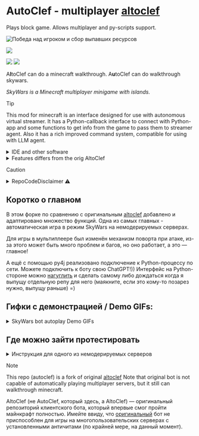 AutoClef - multiplayer [altoclef](https://github.com/gaucho-matrero/altoclef)
=========


Plays block game. Allows multiplayer and py-scripts support.

![Победа над игроком и сбор выпавших ресурсов](https://github.com/3ndetz/autoclef/assets/30196290/7377ec79-1c3d-493b-9a1d-5d701f19d9c9)


[<img src="https://img.shields.io/badge/Habr-%D0%A7%D0%B8%D1%82%D0%B0%D1%82%D1%8C-%23000000?style=for-the-badge&link=https://habr.com/ru/articles/812387&logo=habr&logoColor=%23FFFFFF&labelColor=%2365A3BE"/>](https://habr.com/ru/articles/812387/#SkyWarsBot)

[<img src="https://img.shields.io/github/stars/3ndetz/AutoClef?style=flat&label=this-repo-stars&link=https%3A%2F%2Fgithub.com%2F3ndetz%2FAutoClef"/>](https://github.com/3ndetz/autoclef)
[<img src="https://img.shields.io/github/stars/3ndetz/NeuroDeva?style=flat&label=virtual-streamer-repo&link=https%3A%2F%2Fgithub.com%2F3ndetz%2FNeuroDeva"/>](https://github.com/3ndetz/NeuroDeva)


A**l**toClef can do a minecraft walkthrough. A**u**toClef can do walkthrough skywars.

_SkyWars is a Minecraft multiplayer minigame with islands._



> [!TIP]
> This mod for minecraft is an interface designed for use with autonomous virtual streamer. It has a Python-callback interface to connect with Python-app and some functions to get info from the game to pass them to  streamer agent. Also it has a rich improved command system, compatible for using with LLM agent.


<details><summary>IDE and other software</summary>

- JB Intellij Idea
- Made on Windows 10
</details>

<details><summary>Features differs from the orig AltoClef</summary>

- Smooth mouse look (for multiplayer anticheats killaura bypass)
  - buggy, but working!
- New tasks
  - SkyWarsTask for playing SkyWars
    - supports teammates
      - adds nearest people in radius 5 when starting command
  - ThePitTask and others new is in development
    - you can help!
- Support for connecting Python-scripts using Py4J library
  - it uses the connection port for this
  - interface is two-way
    - you can send to Python-side position, etc.
    - you can send to Java-side AltoClef commands, chat msgs, etc.
</details>

> [!CAUTION]
> <details><summary>RepoCodeDisclaimer ⚠️</summary>
> 
> The "code" presented in the repository is mostly for prototyping. It should not be considered as a sample, it can be useful only to those who will be interested in repeating my experience, and not for "seekers of other people's mistakes" =)
> 
> Furthermore, my experience in Java at the time of writing was extremely small (zero) and improving over time, so bugs or very silly things are possible. Unlike my other repositories, where I was in a hurry and would not really want to receive negative feedback, here it is the opposite, please report if you see something potentially bad in the code, because I still know Java not at a high level and would be happy to understand my mistakes!
> 
> In the code you can see huge commented out dumps, don't pay attention, because I had a choice to publish the code or not. I didn't format it in any way and didn't prepare it for publishing, so I didn't hesitate to leave crutches and other nasty things in there, like debug prints.
> </details>


## Коротко о главном

В этом форке по сравнению с оригинальным [altoclef](https://github.com/gaucho-matrero/altoclef) добавлено и адаптировано множество функций. Одна из самых главных - автоматическая игра в режим SkyWars на немодерируемых серверах.

Для игры в мультиплеере был изменён механизм поворта при атаке, из-за этого может быть много проблем и багов, но оно работает, а это — главное!

А ещё с помощью py4j реализовано подключение к Python-процессу по сети. Можете подключить к боту свою ChatGPT!)) Интерфейс на Python-стороне можно [нагуглить](https://stackoverflow.com/questions/47607463/py4j-callback-from-java-runnable) и сделать самому либо дождаться когда я выпущу отдельную репу для него (маякните, если это кому-то позарез нужно, выпущу раньше) =)

## Гифки с демонстрацией / Demo GIFs:
<details>
<summary>SkyWars bot autoplay Demo GIFs</summary>
Здесь я вставил несколько фрагментов с демонстрацией некоторых игровых функций бота!



### Looting chests
![Начало игры и лутание сундуков](https://github.com/3ndetz/autoclef/assets/30196290/aa44993e-a7e8-4285-bba6-a690b0ac29a2)

Начало игры и лутание сундуков

### SkyWars — briefly (кратко о режиме)
Режим SkyWars в Minecraft начинается с выпуска каждого игрока в колбу над своим островом. На островах есть сундуки с ценными ресурсами, которые игроки должны собирать, чтобы получать различные преимущества. Таким образом, при получении сообщения о начале игры бот активирует написанный ранее таск для режима SkyWars, в одну из задач которого входит добыча ресурсов из сундуков.

### Gapple & EnderPearl

![Использование золотого яблока и эндер‑жемчуга для нападения](https://github.com/3ndetz/autoclef/assets/30196290/0d3e73d2-2e1f-40e7-a53b-be43d3d9335d)

При встрече с игроками кроме получения необходимых ресурсов (брони, мечей и т. п.), чтобы хоть как‑то сравниться с живыми игроками, бот должен уметь пользоваться такими плюшками, как золотые яблоки и эндер‑жемчуги.

### Kill&loot
![Победа над игроком и сбор выпавших ресурсов](https://github.com/3ndetz/autoclef/assets/30196290/7377ec79-1c3d-493b-9a1d-5d701f19d9c9)

Наконец, сочетание разнообразных навыков и скорость реакции бота на алгоритмах делают своё дело — бот способен побеждать в бою реальных людей и собирать с них ресурсы!

### Bow master
![Стрельба из лука](https://github.com/3ndetz/autoclef/assets/30196290/9bae7aee-f535-4704-83a3-3dd9ec885a80)

Если нет возможности приблизиться к игроку, нужно уметь использовать и дальнее оружие. В Minecraft это чаще всего лук. В качестве бонуса я научил бота стрелять не только по кратчайшей параболе, но и навесом. Такая артиллерия точно преподнесёт игрокам, спрятавшимся где‑нибудь за горой, нежданчик, не говоря уже о том, что за разнообразными тактиками боя зрителям будет интересно наблюдать!

</details>

## Где можно зайти протестировать
<details>
<summary>
Инструкция для одного из немодерируемых серверов
</summary>

1. Подключаемся с этого клиента, например, по следующему ip: `mc.musteryworld.ru:25565`
2. Регистрируемся согласно инструкции на сервере
3. Бот сам войдёт на режим SkyWars и начнёт игру, если включён автозаход (он включен по умолчанию)

Если автозаход отключён (чтобы отключить автозаход можно написать в чат `@set autojoin false`):
1. Подключаемся к серверу по ip.
2. Заходим на режим SkyWars через портал или через меню.
3. Заходим в портал (вода) для подключения к арене.
4. При запуске игры, во время выпуска игроков из колбы, напишите команду `@test killall` для включения режима игры в SkyWars.
</details>


> [!NOTE]
> This repo (autoclef) is a fork of original [altoclef](https://github.com/gaucho-matrero/altoclef/wiki/1:-Documentation:-Big-Picture)
> Note that original bot is not capable of automatically playing multiplayer servers, but it still can walkthrough minecraft.

AltoClef (не AutoClef, который здесь, а AltoClef) — оригинальный репозиторий клиентского бота, который впервые смог пройти майнкрафт полностью. Имейте ввиду, что [оригинальный](https://github.com/gaucho-matrero/altoclef) бот не приспособлен для игры на многопользовательских серверах с установленными античитами (по крайней мере, на данный момент).